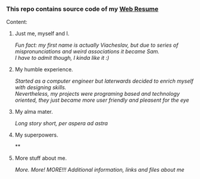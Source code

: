 ### This repo contains source code of my [Web Resume](https://samukolov.github.io/ "Sam's web resume")

Content:
1. Just me, myself and I.

   *Fun fact: my first name is actually Viacheslav, but due to series of mispronunciations and weird associations it became Sam.*  
   *I have to admit though, I kinda like it :)*

2. My humble experience.

   *Started as a computer engineer but laterwards decided to enrich myself with designing skills.*  
   *Nevertheless, my projects were programing based and technology oriented, they just became more user friendly and pleasent for the eye*
3. My alma mater.

   *Long story short, per aspera ad astra*
4. My superpowers.

   **
5. More stuff about me.

   *More. More! MORE!!! Additional information, links and files about me*

